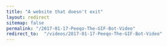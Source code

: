 ```yaml
---
title: "A website that doesn't exit"
layout: redirect
sitemap: false
permalink: "/2017-01-17-Peeqo-The-GIF-Bot-Video"
redirect_to:  "/videos/2017-01-17-Peeqo-The-GIF-Bot-Video"
---
```

